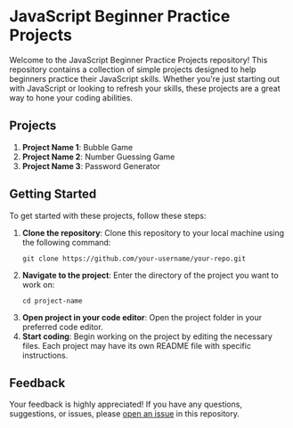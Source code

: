 # JavaScript Beginner Practice Projects

Welcome to the JavaScript Beginner Practice Projects repository! This repository contains a collection of simple projects designed to help beginners practice their JavaScript skills. Whether you're just starting out with JavaScript or looking to refresh your skills, these projects are a great way to hone your coding abilities.

## Projects

1. **Project Name 1**: Bubble Game
2. **Project Name 2**: Number Guessing Game
3. **Project Name 3**: Password Generator 

## Getting Started

To get started with these projects, follow these steps:

1. **Clone the repository**: Clone this repository to your local machine using the following command:
   ```
   git clone https://github.com/your-username/your-repo.git
   ```
2. **Navigate to the project**: Enter the directory of the project you want to work on:
   ```
   cd project-name
   ```
3. **Open project in your code editor**: Open the project folder in your preferred code editor.
4. **Start coding**: Begin working on the project by editing the necessary files. Each project may have its own README file with specific instructions.

## Feedback

Your feedback is highly appreciated! If you have any questions, suggestions, or issues, please [open an issue](https://github.com/your-username/your-repo/issues) in this repository.